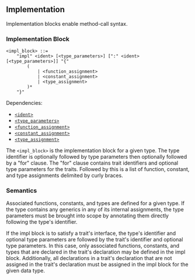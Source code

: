 ## Implementation

Implementation blocks enable method-call syntax.

### Implementation Block

```ebnf
<impl_block> ::=
    "impl" <ident> [<type_parameters>] [":" <ident> [<type_parameters>]] "{"
        (
            | <function_assignment>
            | <constant_assignment>
            | <type_assignment>
        )*
    "}"
```

Dependencies:

- [`<ident>`](../identifiers.md)
- [`<type_parameters>`](generics.md#type-parameters)
- [`<function_assignment>`](function-types.md#assignment)
- [`<constant_assignment>`](../comptime/constants.md#assignment)
- [`<type_assignment>`](assignment.md#assignment)

The `<impl_block>` is the implementation block for a given type. The type identifier is optionally
followed by type parameters then optionally followed by a "for" clause. The "for" clause contains
trait identifiers and optional type parameters for the traits. Followed by this is a list of
function, constant, and type assignments delimited by curly braces.

### Semantics

Associated functions, constants, and types are defined for a given type. If the type contains any
generics in any of its internal assignments, the type parameters must be brought into scope by
annotating them directly following the type's identifier.

If the impl block is to satisfy a trait's interface, the type's identifier and optional type
parameters are followed by the trait's identifier and optional type parameters. In this case, only
associated functions, constants, and types that are declared in the trait's declaration may be
defined in the impl block. Additionally, all declarations in a trait's declaration that are not
assigned in the trait's declaration must be assigned in the impl block for the given data type.
